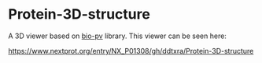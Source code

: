# Protein-3D-structure

A 3D viewer based on [bio-pv](https://github.com/biasmv/pv) library. This viewer can be seen here:

https://www.nextprot.org/entry/NX_P01308/gh/ddtxra/Protein-3D-structure

